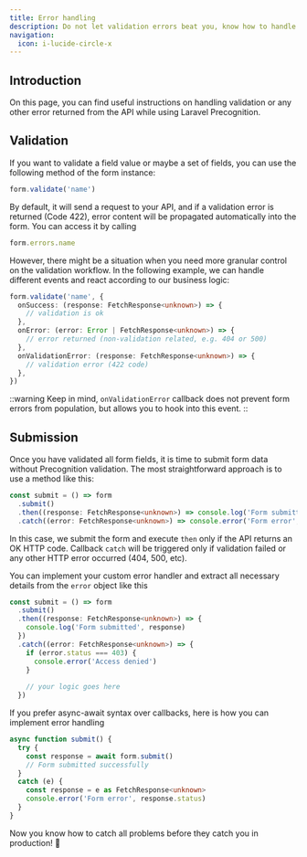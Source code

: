 ```yaml
---
title: Error handling
description: Do not let validation errors beat you, know how to handle them!
navigation:
  icon: i-lucide-circle-x
---
```


## Introduction

On this page, you can find useful instructions on handling validation or any other error returned 
from the API while using Laravel Precognition.

## Validation

If you want to validate a field value or maybe a set of fields, you can use the following method of the form instance:

```typescript
form.validate('name')
```

By default, it will send a request to your API, and if a validation error is returned (Code 422), 
error content will be propagated automatically into the form. 
You can access it by calling

```typescript
form.errors.name
```

However, there might be a situation when you need more granular control on the validation workflow. 
In the following example, we can handle different events and react according to our business logic:

```typescript
form.validate('name', {
  onSuccess: (response: FetchResponse<unknown>) => {
    // validation is ok
  },
  onError: (error: Error | FetchResponse<unknown>) => {
    // error returned (non-validation related, e.g. 404 or 500)
  },
  onValidationError: (response: FetchResponse<unknown>) => {
    // validation error (422 code)
  },
})
```

::warning
Keep in mind, `onValidationError` callback does not prevent form errors from population, 
but allows you to hook into this event.
::

## Submission

Once you have validated all form fields, it is time to submit form data without Precognition validation. 
The most straightforward approach is to use a method like this:

```typescript
const submit = () => form
  .submit()
  .then((response: FetchResponse<unknown>) => console.log('Form submitted', response))
  .catch((error: FetchResponse<unknown>) => console.error('Form error', error))
```

In this case, we submit the form and execute `then` only if the API returns an OK HTTP code. 
Callback `catch` will be triggered only if validation failed or any other HTTP error occurred (404, 500, etc).

You can implement your custom error handler and extract all necessary details from the `error` object like this

```typescript
const submit = () => form
  .submit()
  .then((response: FetchResponse<unknown>) => {
    console.log('Form submitted', response)
  })
  .catch((error: FetchResponse<unknown>) => {
    if (error.status === 403) {
      console.error('Access denied')
    }
    
    // your logic goes here
  })
```

If you prefer async-await syntax over callbacks, here is how you can implement error handling

```typescript
async function submit() {
  try {
    const response = await form.submit()
    // Form submitted successfully
  }
  catch (e) {
    const response = e as FetchResponse<unknown>
    console.error('Form error', response.status)
  }
}
```

Now you know how to catch all problems before they catch you in production! 🎉

